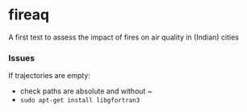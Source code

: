 # fireaq
A first test to assess the impact of fires on air quality in (Indian) cities


### Issues

If trajectories are empty:
- check paths are absolute and without ~
- `sudo apt-get install libgfortran3`
